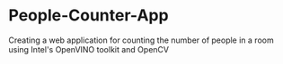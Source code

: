 # People-Counter-App
Creating a web application for counting the number of people in a room using Intel's OpenVINO toolkit and OpenCV
